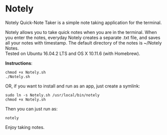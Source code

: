 # Notely
Notely Quick-Note Taker is a simple note taking application for the terminal.

Notely allows you to take quick notes when you are in the terminal. When you enter the notes, everyday Notely creates a separate .txt file, and saves all your notes with timestamp. The default directory of the notes is ~/Notely Notes.
<br>
Tested on Ubuntu 16.04.2 LTS and OS X 10.11.6 (with Homebrew).

**Instructions**:
```
chmod +x Notely.sh
./Notely.sh
```
OR, if you want to install and run as an app, just create a symlink:
```
sudo ln -s Notely.sh /usr/local/bin/notely
chmod +x Notely.sh
```
Then you can just run as:
```
notely
```
Enjoy taking notes.
